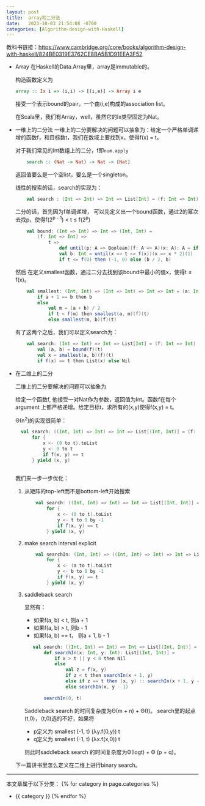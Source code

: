 ```yaml
---
layout: post
title:  array和二分法
date:   2023-10-03 21:54:08 -0700
categories: [Algorithm-design-with-Haskell]
---
```


教科书链接：<https://www.cambridge.org/core/books/algorithm-design-with-haskell/824BE0319E3762CE8BA5B1D91EEA3F52>

- Array
    在Haskell的Data.Array里，array是immutable的。

    构造函数定义为
    ```haskell
    array :: Ix i => (i,i) -> [(i,e)] -> Array i e
    ```

    接受一个表示bound的pair，一个由(i,e)构成的association list。

    在Scala里，我们有Array，well，虽然它的Ix类型固定为Nat。

- 一维上的二分法
    一维上的二分要解决的问题可以抽象为：给定一个严格单调递增的函数f，和目标数t，我们在数域上要找到x，使得f(x) = t。

    对于我们常见的Int数组上的二分，f即```num.apply```
    ```haskell
        search :: (Nat -> Nat) -> Nat -> [Nat]
    ```
    返回值要么是一个空list，要么是一个singleton。

    线性的搜索的话，search的实现为：
    ```scala
        val search : (Int => Int) => Int => List[Int] = (f: Int => Int) => t => (0 to t).filter(i => f(i) == t).toList
    ```

    二分的话，首先因为f单调递增，
    可以先定义出一个bound函数，通过2的幂次去找p，使得f(2<sup>p - 1</sup>) &lt; t &le; f(2<sup>p</sup>)
    ```scala
        val bound: (Int => Int) => Int => (Int, Int) = 
            (f: Int => Int) => 
                t => 
                    def until(p: A => Boolean)(f: A => A)(x: A): A = if p(x) then x else until(p)(f)(f(x))
                    val b: Int = until(x => t <= f(x))(x => x * 2)(1)
                    if t <= f(0) then (-1, 0) else (b / 2, b)
    ```
    然后
    在定义smallest函数，通过二分去找到该bound中最小的值x，使得t &le; f(x)。
    ```scala
        val smallest: (Int, Int) => (Int => Int) => Int => Int = (a: Int, b: Int) => f => t => 
            if a + 1 == b then b
            else 
                val m = (a + b) / 2
                if t < f(m) then smallest(a, m)(f)(t)
                else smallest(m, b)(f)(t)
    ```

    有了这两个之后，我们可以定义search为：
    ```scala
        val search: (Int => Int) => Int => List[Int] = (f: Int => Int) => t => 
            val (a, b) = bound(f)(t)
            val x = smallest(a, b)(f)(t)
            if f(x) == t then List(x) else Nil
    ```

- 在二维上的二分

  二维上的二分要解决的问题可以抽象为
  
  给定一个函数f, 他接受一对Nat作为参数，返回值为Int。函数f在每个argument 上都严格递增。给定目标t，求所有的(x,y)使得f(x,y) = t。

  &Theta;(n<sup>2</sup>)的实现很简单：

  ```scala
    val search: ((Int, Int) => Int) => Int => List[(Int, Int)] = (f: (Int, Int) => Int) => t => 
        for {
            x <- (0 to t).toList
            y <- 0 to t
            if f(x, y) == t
        } yield (x, y)
        
  ```

  我们来一步一步优化：

  1. 从矩阵的top-left而不是bottom-left开始搜索
        ```scala
            val search: ((Int, Int) => Int) => Int => List[(Int, Int)] = (f: (Int, Int) => Int) => t => 
                for {
                    x <- (0 to t).toList
                    y <- t to 0 by -1
                    if f(x, y) == t
                } yield (x, y)
        ```
  2. make search interval explicit
        ```scala
            val searchIn: (Int, Int) => ((Int, Int) => Int) => Int => List[(Int, Int)] => (a: Int, b: Int) => f => t => 
                for {
                    x <- (a to t).toList
                    y <- b to 0 by -1
                    if f(x, y) == t
                } yield (x, y)
        ```
  3. saddleback search
  
        显然有：

        - 如果f(a, b) < t, 则a + 1
        - 如果f(a, b) > t, 则b - 1
        - 如果f(a, b) == t， 则a + 1, b - 1

     ```scala
        val search: ((Int, Int) => Int) => Int => List[(Int, Int)] = f => t =>
            def searchIn(x: Int, y: Int): List[(Int, Int)] = 
                if x > t || y < 0 then Nil
                else
                    val z = f(x, y)
                    if z < t then searchIn(x + 1, y)
                    else if z == t then (x, y) :: searchIn(x + 1, y - 1)
                    else searchIn(x, y - 1)
            
            searchIn(0, t)
     ```
        Saddleback search 的时间复杂度为&Theta;(m + n) + &Theta;(t)。
        search里的起点(t,0)，（t,0)选的不好，如果将
        
        - p定义为 smallest (-1, t) (&lambda;y.f(0,y)) t
        - q定义为 smallest (-1, t) (&lambda;x.f(x,0)) t

        则此时saddleback search 的时间复杂度为&Theta;(logt) + &Theta; (p + q)。

    下一篇讲书里怎么定义在二维上进行binary search。

---
本文章属于以下分类：
{% for category in page.categories %}
- {{ category }}
{% endfor %}